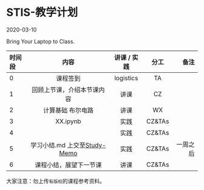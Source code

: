 # STIS-教学计划

2020-03-10

Bring Your Laptop to Class. 

| 时间段    |  内容     |  讲课 / 实践     |   分工  |   备注       |
| :---     | :----:    |   :----:    |    :----:    |       ---: |
|   0      | 课程签到     |  logistics   |     TA     |        |
|   1      |  回顾上节课，介绍本节课内容 |    讲课     |   CZ   |      |
|   2      |  计算基础 布尔电路 |  讲课    |    WX    |          |
|   3      |  XX.ipynb|  实践    |    CZ&TAs    |        |
|   4      |  | 实践       |  CZ&TAs|  |
|   5      | 学习小结.md 上交至[Study-Memo](../../Study-Memo)   |  实践    |     CZ&TAs     |   一周之后    |
|   6      | 课程小结，展望下一节课   |   讲课    |     CZ&TAs     |       |



大家注意：勿上传``有版权``的课程参考资料。


